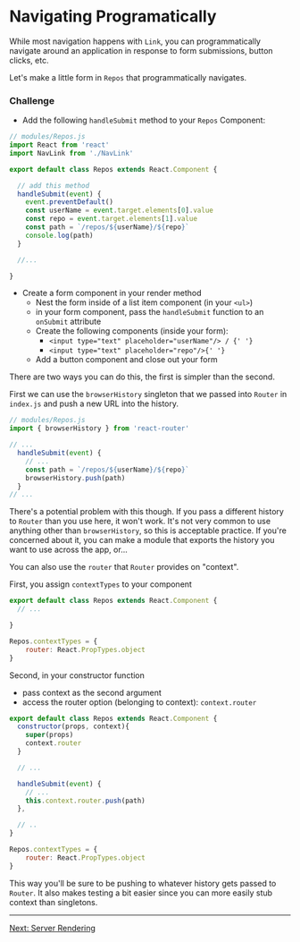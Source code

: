 # Navigating Programatically

While most navigation happens with `Link`, you can programmatically
navigate around an application in response to form submissions, button
clicks, etc.

Let's make a little form in `Repos` that programmatically navigates.

### Challenge
- Add the following `handleSubmit` method to your `Repos` Component:

```javascript
// modules/Repos.js
import React from 'react'
import NavLink from './NavLink'

export default class Repos extends React.Component {

  // add this method
  handleSubmit(event) {
    event.preventDefault()
    const userName = event.target.elements[0].value
    const repo = event.target.elements[1].value
    const path = `/repos/${userName}/${repo}`
    console.log(path)
  }

  //...

}
```

- Create a form component in your render method
  - Nest the form inside of a list item component (in your `<ul>`)
  - in your form component, pass the `handleSubmit` function to an `onSubmit` attribute
  - Create the following components (inside your form):
    - `<input type="text" placeholder="userName"/> / {' '}`
    - `<input type="text" placeholder="repo"/>{' '}`
  - Add a button component and close out your form



There are two ways you can do this, the first is simpler than the
second.

First we can use the `browserHistory` singleton that we passed into
`Router` in `index.js` and push a new URL into the history.

```javascript
// modules/Repos.js
import { browserHistory } from 'react-router'

// ...
  handleSubmit(event) {
    // ...
    const path = `/repos/${userName}/${repo}`
    browserHistory.push(path)
  }
// ...
```

There's a potential problem with this though. If you pass a different
history to `Router` than you use here, it won't work. It's not very
common to use anything other than `browserHistory`, so this is
acceptable practice. If you're concerned about it, you can make a module
that exports the history you want to use across the app, or...

You can also use the `router` that `Router` provides on "context".

First, you assign `contextTypes` to your component

```javascript
export default class Repos extends React.Component {
  // ...

}

Repos.contextTypes = {
    router: React.PropTypes.object
}
```

Second, in your constructor function

- pass context as the second argument
- access the router option (belonging to context): `context.router`

```javascript
export default class Repos extends React.Component {
  constructor(props, context){
    super(props)
    context.router
  }

  // ...

  handleSubmit(event) {
    // ...
    this.context.router.push(path)
  },

  // ..
}

Repos.contextTypes = {
    router: React.PropTypes.object
}
```

This way you'll be sure to be pushing to whatever history gets passed to
`Router`. It also makes testing a bit easier since you can more easily
stub context than singletons.

---

[Next: Server Rendering](../13-server-rendering/)
